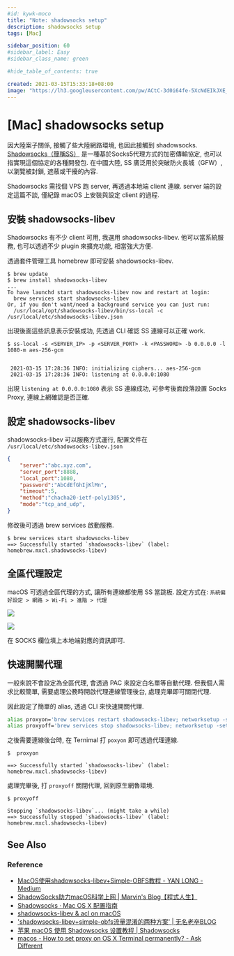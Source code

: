```yaml
---
#id: kywk-moco
title: "Note: shadowsocks setup"
description: shadowsocks setup
tags: [Mac]

sidebar_position: 60
#sidebar_label: Easy
#sidebar_class_name: green

#hide_table_of_contents: true

created: 2021-03-15T15:33:18+08:00
image: "https://lh3.googleusercontent.com/pw/ACtC-3d0i64fe-5XcNdEIkJXE_ucdKG_74gSGLz5YO2oik795zztBL7450Ff7dEQpMGRBXf7RKVteWTfqKM_efzjXja7JGyS3ZCUoPfkPJN61wfga53Tgo8mcFyWOFi_68TDQUZyNIvhEaUPyKPzgWAWHbwOHA=w1280-h720-no?authuser=0"
---
```


[Mac] shadowsocks setup 
=======================

因大陸案子關係, 接觸了些大陸網路環境, 也因此接觸到 shadowsocks.  
[Shadowsocks（簡稱SS）](https://zh.wikipedia.org/wiki/Shadowsocks) 
是一種基於Socks5代理方式的加密傳輸協定, 也可以指實現這個協定的各種開發包.
在中國大陸, SS 廣泛用於突破防火長城（GFW）, 以瀏覽被封鎖, 遮蔽或干擾的內容.

Shadowsocks 需找個 VPS 跑 server, 再透過本地端 client 連線.
server 端的設定這篇不談, 僅紀錄 macOS 上安裝與設定 client 的過程.



安裝 shadowsocks-libev
----------------------

Shadowsocks 有不少 client 可用, 我選用 shadowsocks-libev. 
他可以當系統服務, 也可以透過不少 plugin 來擴充功能, 相當強大方便.

透過套件管理工具 homebrew 即可安裝 shadowsocks-libev.

``` shell
$ brew update
$ brew install shadowsocks-libev
...
To have launchd start shadowsocks-libev now and restart at login:
  brew services start shadowsocks-libev
Or, if you don't want/need a background service you can just run:
  /usr/local/opt/shadowsocks-libev/bin/ss-local -c /usr/local/etc/shadowsocks-libev.json
```

出現後面這些訊息表示安裝成功, 先透過 CLI 確認 SS 連線可以正確 work.

``` shell
$ ss-local -s <SERVER_IP> -p <SERVER_PORT> -k <PASSWORD> -b 0.0.0.0 -l 1080-m aes-256-gcm


 2021-03-15 17:28:36 INFO: initializing ciphers... aes-256-gcm
 2021-03-15 17:28:36 INFO: listening at 0.0.0.0:1080
```

出現 `listening at 0.0.0.0:1080` 表示 SS 連線成功, 
可參考後面段落設置 Socks Proxy, 連線上網確認是否正確.



設定 shadowsocks-libev
----------------------

shadowsocks-libev 可以服務方式運行, 
配置文件在 `/usr/local/etc/shadowsocks-libev.json`

``` json
{
    "server":"abc.xyz.com",
    "server_port":8888,
    "local_port":1080,
    "password":"AbCdEfGhIjKlMn",
    "timeout":5,
    "method":"chacha20-ietf-poly1305",
    "mode":"tcp_and_udp",
} 
```

修改後可透過 brew services 啟動服務.

``` shell
$ brew services start shadowsocks-libev 
==> Successfully started `shadowsocks-libev` (label: homebrew.mxcl.shadowsocks-libev)
```



全區代理設定
----------

macOS 可透過全區代理的方式, 讓所有連線都使用 SS 當跳板. 設定方式在:
`系統偏好設定 > 網路 > Wi-Fi > 進階 > 代理`

![](https://lh3.googleusercontent.com/pw/ACtC-3du9pQkxgcpbedOxgve86--0UEyEQFCL63vTq-lq2xKJTunRbwdnK9KYniQK3fCcgXeYznijbOQjGTEowRbOwhgbYrILrh1NIsfm_6vskx_413Bt8-s8dVsoJP1LETT0NuInrjXbT_AiYnTEbe2IDEkuQ=w1336-h1154-no?authuser=0)

![](https://lh3.googleusercontent.com/pw/ACtC-3fnJwLdyl7XqvApKymmHyElVZckPBgMyCaTeSEdmX-mCrTRh3XzRP8z0g9DUcbb0dOkMSTVIXNBqfJZcfwgwaNygIE0vAFjcIkj-Rq8tdVAKGmtodCz-Wc9vnjWPB0zEcaLcDm3UFMe4gpfpMKGEWTFig=w1336-h1154-no?authuser=0)

在 SOCKS 欄位填上本地端對應的資訊即可.



快速開關代理
----------

一般來說不會設定為全區代理, 會透過 PAC 來設定白名單等自動代理. 
但我個人需求比較簡單, 需要處理公務時開啟代理連線管理後台, 處理完畢即可關閉代理.

因此設定了簡單的 alias, 透過 CLI 來快速開關代理. 

``` bash
alias proxyon='brew services restart shadowsocks-libev; networksetup -setsocksfirewallproxy wi-fi localhost 1080'
alias proxyoff='brew services stop shadowsocks-libev; networksetup -setsocksfirewallproxystate wi-fi off'
```

之後需要連線後台時, 在 Ternimal 打 `poxyon` 即可透過代理連線.

``` shell
$  proxyon

==> Successfully started `shadowsocks-libev` (label: homebrew.mxcl.shadowsocks-libev)
```

處理完畢後, 打 `proxyoff` 關閉代理, 回到原生網魯環境.

``` shell
$ proxyoff

Stopping `shadowsocks-libev`... (might take a while)
==> Successfully stopped `shadowsocks-libev` (label: homebrew.mxcl.shadowsocks-libev)
```



See Also
--------

### Reference ###

-   [MacOS使用shadowsocks-libev+Simple-OBFS教程 - YAN LONG - Medium](https://medium.com/@yanlong/macos使用shadowsocks-libev-simple-obfs教程-c10eba9c0758)
-   [ShadowSocks助力macOS科学上网 | Marvin's Blog【程式人生】](https://marvinsblog.net/post/2017-01-15-use-shadowsocks-on-macos/)
-   [Shadowsocks · Mac OS X 配置指南](https://wild-flame.github.io/guides/docs/mac-os-x-setup-guide/shadowsocks)
-   [shadowsocks-libev & acl on macOS](https://placeless.net/blog/shadowsocks-libev-&-acl-on-macos)
-   ['shadowsocks-libev+simple-obfs流量混淆的两种方案' | 无名老卒BLOG](https://www.wumingx.com/tools/shadowsocks_obfs.html)
-   [苹果 macOS 使用 Shadowsocks 设置教程 | Shadowsocks](https://shadowsockshelp.github.io/Shadowsocks/mac.html)
-   [macos - How to set proxy on OS X Terminal permanently? - Ask Different](https://apple.stackexchange.com/questions/226544/how-to-set-proxy-on-os-x-terminal-permanently)

